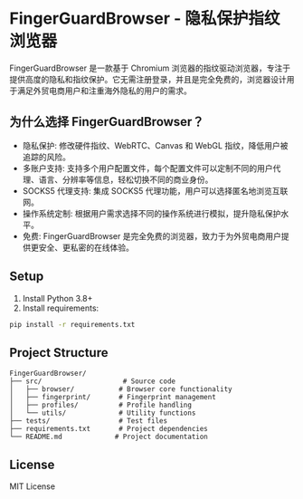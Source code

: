 # FingerGuardBrowser - 隐私保护指纹浏览器

FingerGuardBrowser 是一款基于 Chromium 浏览器的指纹驱动浏览器，专注于提供高度的隐私和指纹保护。它无需注册登录，并且是完全免费的，浏览器设计用于满足外贸电商用户和注重海外隐私的用户的需求。

## 为什么选择 FingerGuardBrowser？
- 隐私保护: 修改硬件指纹、WebRTC、Canvas 和 WebGL 指纹，降低用户被追踪的风险。
- 多账户支持: 支持多个用户配置文件，每个配置文件可以定制不同的用户代理、语言、分辨率等信息，轻松切换不同的商业身份。
- SOCKS5 代理支持: 集成 SOCKS5 代理功能，用户可以选择匿名地浏览互联网。
- 操作系统定制: 根据用户需求选择不同的操作系统进行模拟，提升隐私保护水平。
- 免费: FingerGuardBrowser 是完全免费的浏览器，致力于为外贸电商用户提供更安全、更私密的在线体验。

## Setup
1. Install Python 3.8+
2. Install requirements:
```bash
pip install -r requirements.txt
```

## Project Structure
```
FingerGuardBrowser/
├── src/                    # Source code
│   ├── browser/           # Browser core functionality
│   ├── fingerprint/       # Fingerprint management
│   ├── profiles/          # Profile handling
│   └── utils/             # Utility functions
├── tests/                 # Test files
├── requirements.txt       # Project dependencies
└── README.md             # Project documentation
```

## License
MIT License
